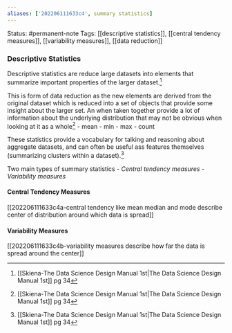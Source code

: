```yaml
---
aliases: ['202206111633c4', summary statistics]
---
```

Status: #permanent-note 
Tags: [[descriptive statistics]], [[central tendency measures]], [[variability measures]], [[data reduction]]

### Descriptive Statistics
Descriptive statistics are reduce large datasets into elements that summarize important properties of the larger dataset.[^1] 

This is form of data reduction as the new elements are derived from the original dataset which is reduced into a set of objects that provide some insight about the larger set. An when taken together provide a lot of information about the underlying distribution that may not be obvious when looking at it as a whole[^1] 
	- mean
	- min
	- max
	- count

These statistics provide a vocabulary for talking and reasoning about aggregate datasets, and can often be useful ass features themselves (summarizing clusters within a dataset).[^1]

Two main types of summary statistics
	- *Central tendency measures*
	- *Variability measures*
#### Central Tendency Measures
[[202206111633c4a-central tendency like mean median and mode describe center of distribution around which data is spread]]

#### Variability Measures
[[202206111633c4b-variability measures describe how far the data is spread around the center]]
[^1]: [[Skiena-The Data Science  Design Manual 1st|The Data Science Design Manual 1st]] pg 34